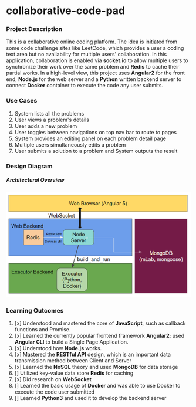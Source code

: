# collaborative-code-pad

### Project Description
This is a collaborative online coding platform. The idea is initiated from some code challenge sites like LeetCode, which provides a user a coding text area but no availability for multiple users' collaboration. In this application, collaboration is enabled via **socket.io** to allow multiple users to synchronize their work over the same problem and **Redis** to cache their partial works. In a high-level view, this project uses **Angular2** for the front end, **Node.js** for the web server and a **Python** written backend server to connect **Docker** container to execute the code any user submits.

### Use Cases
1. System lists all the problems
2. User views a problem's details
3. User adds a new problem
4. User toggles between navigations on top nav bar to route to pages
5. System provides an editing panel on each problem detail page
6. Multiple users simultaneously edits a problem
7. User submits a solution to a problem and System outputs the result

### Design Diagram
##### Architectural Overview
![alt text](./diagrams/architecturalOverview.png "Architectural Overview")


### Learning Outcomes

1. [x] Understood and mastered the core of **JavaScript**, such as callback functions and Promise.
2. [x] Learned the currently popular frontend framework **Angular2**; used **Angular CLI** to build a Single Page Application.
3. [x] Understood how **Node.js** works.
4. [x] Mastered the **RESTful API** design, which is an important data transmission method between Client and Server
5. [x] Learned the **NoSQL** theory and used **MongoDB** for data storage
6. [] Utilized key-value data store **Redis** for caching
7. [x] Did research on **WebSocket**
8. [] Learned the basic usage of **Docker** and was able to use Docker to execute the code user submitted
9. [] Learned **Python3** and used it to develop the backend server
